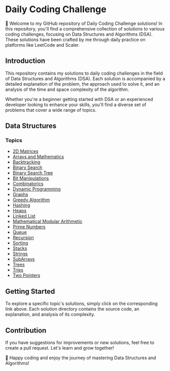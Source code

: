 # Daily Coding Challenge

👋 Welcome to my GitHub repository of Daily Coding Challenge solutions! In this repository, you'll find a comprehensive collection of solutions to various coding challenges, focusing on Data Structures and Algorithms (DSA). These solutions have been crafted by me through daily practice on platforms like LeetCode and Scaler.

## Introduction

This repository contains my solutions to daily coding challenges in the field of Data Structures and Algorithms (DSA). Each solution is accompanied by a detailed explanation of the problem, the approach used to solve it, and an analysis of the time and space complexity of the algorithm.

Whether you're a beginner getting started with DSA or an experienced developer looking to enhance your skills, you'll find a diverse set of problems that cover a wide range of topics.

## Data Structures

### Topics

- [2D Matrices](DataStructures/2DMatrices)
- [Arrays and Mathematics](/Arrays_and_Maths)
- [Backtracking](/Backtracking)
- [Binary Search](/BinarySearch)
- [Binary Search Tree](/BinarySearchTree)
- [Bit Manipulations](/BitManipulations)
- [Combinatorics](/Combinatorics)
- [Dynamic Programming](/DynamicProgramming)
- [Graphs](/Graphs)
- [Greedy Algorithm](/GreedyAlgo)
- [Hashing](/Hashing)
- [Heaps](/Heaps)
- [Linked List](/LinkedList)
- [Mathematical Modular Arithmetic](/Maths_Modular_Arithmetic)
- [Prime Numbers](/PrimeNumbers)
- [Queue](/Queue)
- [Recursion](/Recursion)
- [Sorting](/Sorting)
- [Stacks](/Stacks)
- [Strings](/Strings)
- [SubArrays](/SubArrays)
- [Trees](/Trees)
- [Tries](/Tries)
- [Two Pointers](/TwoPointers)

## Getting Started

To explore a specific topic's solutions, simply click on the corresponding link above. Each solution directory contains the source code, an explanation, and analysis of its complexity.

## Contribution

If you have suggestions for improvements or new solutions, feel free to create a pull request. Let's learn and grow together!

🚀 Happy coding and enjoy the journey of mastering Data Structures and Algorithms!
